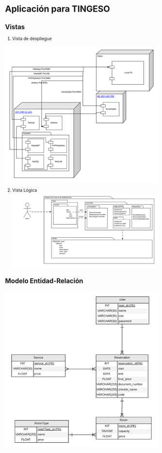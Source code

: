 # Aplicación para TINGESO
## Vistas
1. Vista de despliegue

![Deployment View](/src/images/deploymentView.png)

2. Vista Lógica
![Logical View](/src/images/logicalView.png)

## Modelo Entidad-Relación

![Mer](/src/images/mer.png)
